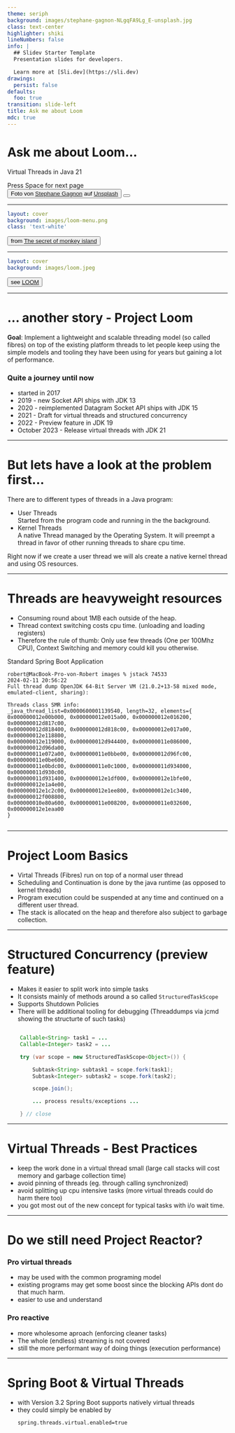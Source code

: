 ```yaml
---
theme: seriph
background: images/stephane-gagnon-NLgqFA9Lg_E-unsplash.jpg
class: text-center
highlighter: shiki
lineNumbers: false
info: |
  ## Slidev Starter Template
  Presentation slides for developers.

  Learn more at [Sli.dev](https://sli.dev)
drawings:
  persist: false
defaults:
  foo: true
transition: slide-left
title: Ask me about Loom
mdc: true
---
```


# Ask me about Loom...

Virtual Threads in Java 21

<div class="pt-12">
  <span @click="$slidev.nav.next" class="px-2 py-1 rounded cursor-pointer" hover="bg-white bg-opacity-10">
    Press Space for next page <carbon:arrow-right class="inline"/>
  </span>
</div>

<div class="abs-br m-6 flex gap-2">
  <button>Foto von <a href="https://unsplash.com/de/@metriics?utm_content=creditCopyText&utm_medium=referral&utm_source=unsplash">Stephane Gagnon</a> auf <a href="https://unsplash.com/de/fotos/orangeblau-weisses-textil-NLgqFA9Lg_E?utm_content=creditCopyText&utm_medium=referral&utm_source=unsplash">Unsplash</a></button>
  <button @click="$slidev.nav.openInEditor()" title="Open in Editor" class="text-xl slidev-icon-btn opacity-50 !border-none !hover:text-white">
    <carbon:edit />
  </button>
  <a href="https://github.com/rthochbe/loom" target="_blank" alt="GitHub" title="Open in GitHub"
    class="text-xl slidev-icon-btn opacity-50 !border-none !hover:text-white">
    <carbon-logo-github />
  </a>
</div>

<!--
The last comment block of each slide will be treated as slide notes. It will be visible and editable in Presenter Mode along with the slide. [Read more in the docs](https://sli.dev/guide/syntax.html#notes)
-->

---

```yaml
layout: cover
background: images/loom-menu.png
class: 'text-white'
```

<div class="abs-br m-6 flex gap-2">
  <button>from <a href=https://en.wikipedia.org/wiki/The_Secret_of_Monkey_Island>The secret of monkey island</a></button>
  <a href="https://github.com/rthochbe/loom" target="_blank" alt="GitHub" title="Open in GitHub"
    class="text-xl slidev-icon-btn opacity-50 !border-none !hover:text-white">
    <carbon-logo-github />
  </a>
</div>

---

```yaml
layout: cover
background: images/loom.jpeg
```

<div class="abs-br m-6 flex gap-2">
  <button>see <a href=https://en.wikipedia.org/wiki/Loom_(video_game)>LOOM</a></button>
  <a href="https://github.com/slidevjs/slidev" target="_blank" alt="GitHub" title="Open in GitHub"
    class="text-xl slidev-icon-btn opacity-50 !border-none !hover:text-white">
    <carbon-logo-github />
  </a>
</div>

---

# ... another story - Project Loom 
__Goal__: Implement a lightweight and scalable threading model (so called fibres) on top of the existing platform threads to let people keep using the simple models and tooling they have been using for years but gaining a lot of performance. 

### Quite a journey until now
- started in 2017
- 2019 - new Socket API ships with JDK 13
- 2020 - reimplemented Datagram Socket API ships with JDK 15
- 2021 - Draft for virtual threads and structured concurrency
- 2022 - Preview feature in JDK 19
- October 2023 - Release virtual threads with JDK 21

<div class="abs-br m-6 flex gap-2">
  <a href="https://github.com/slidevjs/slidev" target="_blank" alt="GitHub" title="Open in GitHub"
    class="text-xl slidev-icon-btn opacity-50 !border-none !hover:text-white">
    <carbon-logo-github />
  </a>
</div>

---

# But lets have a look at the problem first...
There are to different types of threads in a Java program: 
- User Threads  
  Started from the program code and running in the the background. 
- Kernel Threads  
  A native Thread managed by the Operating System. It will preempt a thread in favor of other running threads to share cpu time.

Right now if we create a user thread we will als create a native kernel thread and using OS resources. 

---

# Threads are heavyweight resources
- Consuming round about 1MB each outside of the heap.
- Thread context switching costs cpu time. (unloading and loading registers)    
- Therefore the rule of thumb: Only use few threads (One per 100Mhz CPU), Context Switching and memory could kill you otherwise. 

Standard Spring Boot Application 
```
robert@MacBook-Pro-von-Robert images % jstack 74533
2024-02-11 20:56:22
Full thread dump OpenJDK 64-Bit Server VM (21.0.2+13-58 mixed mode, emulated-client, sharing):

Threads class SMR info:
_java_thread_list=0x0000600001139540, length=32, elements={
0x000000012e00b000, 0x000000012e015a00, 0x000000012e016200, 0x000000012d817c00,
0x000000012d818400, 0x000000012d818c00, 0x000000012e017a00, 0x000000012e118800,
0x000000012e119000, 0x000000012d944400, 0x000000011e086000, 0x000000012d96da00,
0x000000011e072a00, 0x000000011e0bbe00, 0x000000012d96fc00, 0x000000011e0be600,
0x000000011e0bdc00, 0x000000011e0c1000, 0x000000011d934000, 0x000000011d930c00,
0x000000011d931400, 0x000000012e1df000, 0x000000012e1bfe00, 0x000000012e1a4e00,
0x000000012e1c2c00, 0x000000012e1ee800, 0x000000012e1c3400, 0x000000012f008800,
0x000000010e80a600, 0x000000011e008200, 0x000000011e032600, 0x000000012e1eaa00
}


```
---

# Project Loom Basics
- Virtal Threads (Fibres) run on top of a normal user thread
- Scheduling and Continuation is done by the java runtime (as opposed to kernel threads)
- Program execution could be suspended at any time and continued on a different user thread. 
- The stack is allocated on the heap and therefore also subject to garbage collection. 

---

# Structured Concurrency (preview feature)

- Makes it easier to split work into simple tasks
- It consists mainly of methods around a so called `StructuredTaskScope`
- Supports Shutdown Policies
- There will be additional tooling for debugging  (Threaddumps via jcmd showing the structurte of such tasks)

```java

    Callable<String> task1 = ...
    Callable<Integer> task2 = ...

    try (var scope = new StructuredTaskScope<Object>()) {

        Subtask<String> subtask1 = scope.fork(task1);
        Subtask<Integer> subtask2 = scope.fork(task2);

        scope.join();

        ... process results/exceptions ...

    } // close
```

---

# Virtual Threads - Best Practices

- keep the work done in a virtual thread small (large call stacks will cost memory and garbage collection time)
- avoid pinning of threads (eg. through calling synchronized)
- avoid splitting up cpu intensive tasks (more virtual threads could do harm there too)
- you got most out of the new concept for typical tasks with i/o wait time.  

---

# Do we still need Project Reactor? 

### Pro virtual threads
- may be used with the common programing model
- existing programs may get some boost since the blocking APIs dont do that much harm. 
- easier to use and understand
  

### Pro reactive
- more wholesome aproach (enforcing cleaner tasks)
- The whole (endless) streaming is not covered 
- still the more performant way of doing things (execution performance)

---

# Spring Boot & Virtual Threads

- with Version 3.2 Spring Boot supports natively virtual threads
- they could simply be enabled by  
  ```
  spring.threads.virtual.enabled=true
  ```


